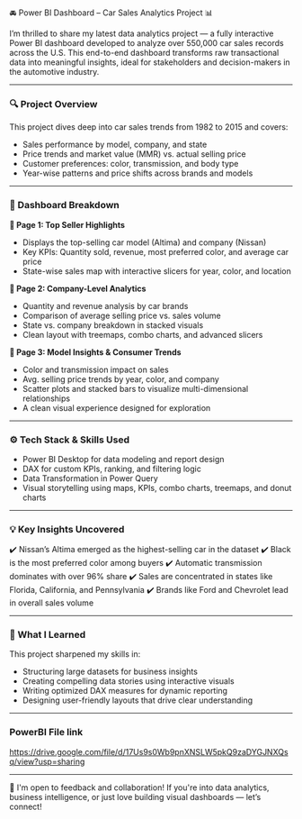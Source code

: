 🚘 Power BI Dashboard – Car Sales Analytics Project 📊

I’m thrilled to share my latest data analytics project — a fully interactive Power BI dashboard developed to analyze over 550,000 car sales records across the U.S. This end-to-end dashboard transforms raw transactional data into meaningful insights, ideal for stakeholders and decision-makers in the automotive industry.

---

### 🔍 Project Overview

This project dives deep into car sales trends from 1982 to 2015 and covers:

* Sales performance by model, company, and state
* Price trends and market value (MMR) vs. actual selling price
* Customer preferences: color, transmission, and body type
* Year-wise patterns and price shifts across brands and models

---

### 📄 Dashboard Breakdown

**📌 Page 1: Top Seller Highlights**

* Displays the top-selling car model (Altima) and company (Nissan)
* Key KPIs: Quantity sold, revenue, most preferred color, and average car price
* State-wise sales map with interactive slicers for year, color, and location

**📌 Page 2: Company-Level Analytics**

* Quantity and revenue analysis by car brands
* Comparison of average selling price vs. sales volume
* State vs. company breakdown in stacked visuals
* Clean layout with treemaps, combo charts, and advanced slicers

**📌 Page 3: Model Insights & Consumer Trends**

* Color and transmission impact on sales
* Avg. selling price trends by year, color, and company
* Scatter plots and stacked bars to visualize multi-dimensional relationships
* A clean visual experience designed for exploration

---

### ⚙️ Tech Stack & Skills Used

* Power BI Desktop for data modeling and report design
* DAX for custom KPIs, ranking, and filtering logic
* Data Transformation in Power Query
* Visual storytelling using maps, KPIs, combo charts, treemaps, and donut charts

---

### 💡 Key Insights Uncovered

✔️ Nissan’s Altima emerged as the highest-selling car in the dataset
✔️ Black is the most preferred color among buyers
✔️ Automatic transmission dominates with over 96% share
✔️ Sales are concentrated in states like Florida, California, and Pennsylvania
✔️ Brands like Ford and Chevrolet lead in overall sales volume

---

### 🎯 What I Learned

This project sharpened my skills in:

* Structuring large datasets for business insights
* Creating compelling data stories using interactive visuals
* Writing optimized DAX measures for dynamic reporting
* Designing user-friendly layouts that drive clear understanding

---
### PowerBI File link

https://drive.google.com/file/d/17Us9s0Wb9pnXNSLW5pkQ9zaDYGJNXQsq/view?usp=sharing

---

📢 I'm open to feedback and collaboration!
If you're into data analytics, business intelligence, or just love building visual dashboards — let’s connect!

